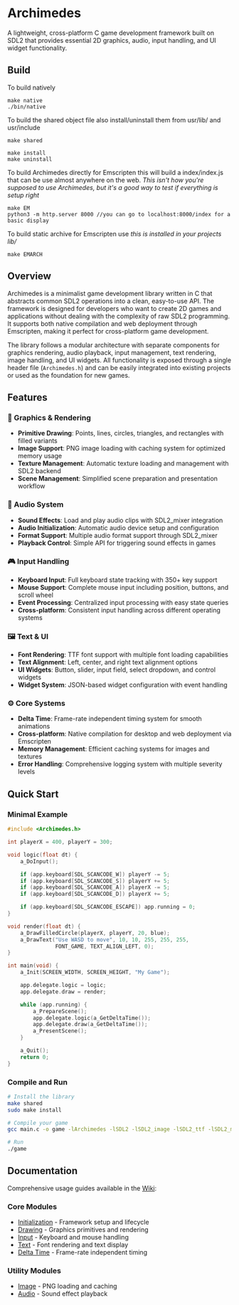 # Archimedes

A lightweight, cross-platform C game development framework built on SDL2 that provides essential 2D graphics, audio, input handling, and UI widget functionality.

## Build
To build natively
```
make native
./bin/native
```

To build the shared object file also install/uninstall them from usr/lib/ and usr/include
```
make shared

make install
make uninstall
```

To build Archimedes directly for Emscripten this will build a index/index.js
that can be use almost anywhere on the web.
*This isn't how you're supposed to use Archimedes, but it's a good way to test if everything is setup right*
```
make EM
python3 -m http.server 8000 //you can go to localhost:8000/index for a basic display
```

To build static archive for Emscripten use
*this is installed in your projects lib/*
```
make EMARCH
```

## Overview

Archimedes is a minimalist game development library written in C that abstracts common SDL2 operations into a clean, easy-to-use API. The framework is designed for developers who want to create 2D games and applications without dealing with the complexity of raw SDL2 programming. It supports both native compilation and web deployment through Emscripten, making it perfect for cross-platform game development.

The library follows a modular architecture with separate components for graphics rendering, audio playback, input management, text rendering, image handling, and UI widgets. All functionality is exposed through a single header file (`Archimedes.h`) and can be easily integrated into existing projects or used as the foundation for new games.

## Features

### 🎨 Graphics & Rendering
- **Primitive Drawing**: Points, lines, circles, triangles, and rectangles with filled variants
- **Image Support**: PNG image loading with caching system for optimized memory usage
- **Texture Management**: Automatic texture loading and management with SDL2 backend
- **Scene Management**: Simplified scene preparation and presentation workflow

### 🎵 Audio System
- **Sound Effects**: Load and play audio clips with SDL2_mixer integration
- **Audio Initialization**: Automatic audio device setup and configuration
- **Format Support**: Multiple audio format support through SDL2_mixer
- **Playback Control**: Simple API for triggering sound effects in games

### 🎮 Input Handling
- **Keyboard Input**: Full keyboard state tracking with 350+ key support
- **Mouse Support**: Complete mouse input including position, buttons, and scroll wheel
- **Event Processing**: Centralized input processing with easy state queries
- **Cross-platform**: Consistent input handling across different operating systems

### 🖼️ Text & UI
- **Font Rendering**: TTF font support with multiple font loading capabilities
- **Text Alignment**: Left, center, and right text alignment options
- **UI Widgets**: Button, slider, input field, select dropdown, and control widgets
- **Widget System**: JSON-based widget configuration with event handling

### ⚙️ Core Systems
- **Delta Time**: Frame-rate independent timing system for smooth animations
- **Cross-platform**: Native compilation for desktop and web deployment via Emscripten
- **Memory Management**: Efficient caching systems for images and textures
- **Error Handling**: Comprehensive logging system with multiple severity levels

## Quick Start

### Minimal Example

```c
#include <Archimedes.h>

int playerX = 400, playerY = 300;

void logic(float dt) {
    a_DoInput();

    if (app.keyboard[SDL_SCANCODE_W]) playerY -= 5;
    if (app.keyboard[SDL_SCANCODE_S]) playerY += 5;
    if (app.keyboard[SDL_SCANCODE_A]) playerX -= 5;
    if (app.keyboard[SDL_SCANCODE_D]) playerX += 5;

    if (app.keyboard[SDL_SCANCODE_ESCAPE]) app.running = 0;
}

void render(float dt) {
    a_DrawFilledCircle(playerX, playerY, 20, blue);
    a_DrawText("Use WASD to move", 10, 10, 255, 255, 255,
               FONT_GAME, TEXT_ALIGN_LEFT, 0);
}

int main(void) {
    a_Init(SCREEN_WIDTH, SCREEN_HEIGHT, "My Game");

    app.delegate.logic = logic;
    app.delegate.draw = render;

    while (app.running) {
        a_PrepareScene();
        app.delegate.logic(a_GetDeltaTime());
        app.delegate.draw(a_GetDeltaTime());
        a_PresentScene();
    }

    a_Quit();
    return 0;
}
```

### Compile and Run

```bash
# Install the library
make shared
sudo make install

# Compile your game
gcc main.c -o game -lArchimedes -lSDL2 -lSDL2_image -lSDL2_ttf -lSDL2_mixer -lcjson -lm

# Run
./game
```

## Documentation

Comprehensive usage guides available in the [Wiki](https://github.com/McCoy1701/Archimedes/wiki):

### Core Modules
- [Initialization](https://github.com/McCoy1701/Archimedes/wiki/Usage-Initialize) - Framework setup and lifecycle
- [Drawing](https://github.com/McCoy1701/Archimedes/wiki/Usage-Drawing) - Graphics primitives and rendering
- [Input](https://github.com/McCoy1701/Archimedes/wiki/Usage-Input) - Keyboard and mouse handling
- [Text](https://github.com/McCoy1701/Archimedes/wiki/Usage-Text) - Font rendering and text display
- [Delta Time](https://github.com/McCoy1701/Archimedes/wiki/Usage-Delta-Time) - Frame-rate independent timing

### Utility Modules
- [Image](https://github.com/McCoy1701/Archimedes/wiki/Usage-Image) - PNG loading and caching
- [Audio](https://github.com/McCoy1701/Archimedes/wiki/Usage-Audio) - Sound effect playback
